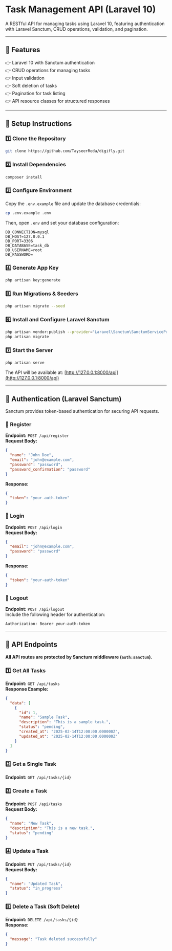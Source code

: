 # Task Management API (Laravel 10)

A RESTful API for managing tasks using Laravel 10, featuring authentication with Laravel Sanctum, CRUD operations, validation, and pagination.

---

## 🚀 Features

👉 Laravel 10 with Sanctum authentication  
👉 CRUD operations for managing tasks  
👉 Input validation  
👉 Soft deletion of tasks  
👉 Pagination for task listing  
👉 API resource classes for structured responses  

---

## 📌 Setup Instructions

### 1️⃣ Clone the Repository  
```sh
git clone https://github.com/TayseerReda/digifly.git
```

### 2️⃣ Install Dependencies  
```sh
composer install
```

### 3️⃣ Configure Environment  
Copy the `.env.example` file and update the database credentials:  
```sh
cp .env.example .env
```
Then, open `.env` and set your database configuration:

```env
DB_CONNECTION=mysql
DB_HOST=127.0.0.1
DB_PORT=3306
DB_DATABASE=task_db
DB_USERNAME=root
DB_PASSWORD=
```

### 4️⃣ Generate App Key  
```sh
php artisan key:generate
```

### 5️⃣ Run Migrations & Seeders  
```sh
php artisan migrate --seed
```

### 6️⃣ Install and Configure Laravel Sanctum  
```sh
php artisan vendor:publish --provider="Laravel\Sanctum\SanctumServiceProvider"
php artisan migrate
```

### 7️⃣ Start the Server  
```sh
php artisan serve
```
The API will be available at: [http://127.0.0.1:8000/api](http://127.0.0.1:8000/api)

---

## 🔑 Authentication (Laravel Sanctum)

Sanctum provides token-based authentication for securing API requests.

### 📌 Register  
**Endpoint:** `POST /api/register`  
**Request Body:**
```json
{
  "name": "John Doe",
  "email": "john@example.com",
  "password": "password",
  "password_confirmation": "password"
}
```
**Response:**
```json
{
  "token": "your-auth-token"
}
```

### 📌 Login  
**Endpoint:** `POST /api/login`  
**Request Body:**
```json
{
  "email": "john@example.com",
  "password": "password"
}
```
**Response:**
```json
{
  "token": "your-auth-token"
}
```

### 📌 Logout  
**Endpoint:** `POST /api/logout`  
Include the following header for authentication:  
```sh
Authorization: Bearer your-auth-token
```

---

## 📌 API Endpoints

**All API routes are protected by Sanctum middleware (`auth:sanctum`).**

### 1️⃣ Get All Tasks  
**Endpoint:** `GET /api/tasks`  
**Response Example:**
```json
{
  "data": [
    {
      "id": 1,
      "name": "Sample Task",
      "description": "This is a sample task.",
      "status": "pending",
      "created_at": "2025-02-14T12:00:00.000000Z",
      "updated_at": "2025-02-14T12:00:00.000000Z"
    }
  ]
}
```

### 2️⃣ Get a Single Task  
**Endpoint:** `GET /api/tasks/{id}`  

### 3️⃣ Create a Task  
**Endpoint:** `POST /api/tasks`  
**Request Body:**
```json
{
  "name": "New Task",
  "description": "This is a new task.",
  "status": "pending"
}
```

### 4️⃣ Update a Task  
**Endpoint:** `PUT /api/tasks/{id}`  
**Request Body:**
```json
{
  "name": "Updated Task",
  "status": "in_progress"
}
```

### 5️⃣ Delete a Task (Soft Delete)  
**Endpoint:** `DELETE /api/tasks/{id}`  
**Response:**
```json
{
  "message": "Task deleted successfully"
}
```





